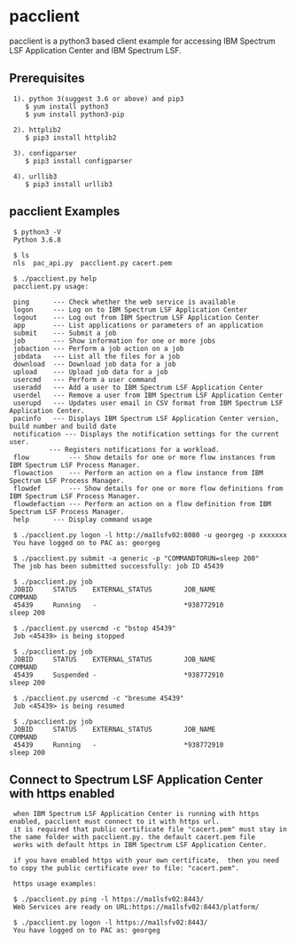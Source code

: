 # pacclient 
pacclient is a python3 based client example for accessing IBM Spectrum LSF Application Center and IBM Spectrum LSF.

## Prerequisites
     1). python 3(suggest 3.6 or above) and pip3
        $ yum install python3
        $ yum install python3-pip 
        
     2). httplib2 
        $ pip3 install httplib2
        
     3). configparser 
        $ pip3 install configparser
        
     4). urllib3
        $ pip3 install urllib3
     
## pacclient Examples

     $ python3 -V
     Python 3.6.8

     $ ls
     nls  pac_api.py  pacclient.py cacert.pem

     $ ./pacclient.py help
     pacclient.py usage:

     ping      --- Check whether the web service is available
     logon     --- Log on to IBM Spectrum LSF Application Center
     logout    --- Log out from IBM Spectrum LSF Application Center
     app       --- List applications or parameters of an application
     submit    --- Submit a job
     job       --- Show information for one or more jobs
     jobaction --- Perform a job action on a job
     jobdata   --- List all the files for a job
     download  --- Download job data for a job
     upload    --- Upload job data for a job
     usercmd   --- Perform a user command
     useradd   --- Add a user to IBM Spectrum LSF Application Center
     userdel   --- Remove a user from IBM Spectrum LSF Application Center
     userupd   --- Updates user email in CSV format from IBM Spectrum LSF Application Center.
     pacinfo   --- Displays IBM Spectrum LSF Application Center version, build number and build date
     notification --- Displays the notification settings for the current user.
              --- Registers notifications for a workload.
     flow          --- Show details for one or more flow instances from IBM Spectrum LSF Process Manager.
     flowaction    --- Perform an action on a flow instance from IBM Spectrum LSF Process Manager.
     flowdef       --- Show details for one or more flow definitions from IBM Spectrum LSF Process Manager.
     flowdefaction --- Perform an action on a flow definition from IBM Spectrum LSF Process Manager.
     help      --- Display command usage

     $ ./pacclient.py logon -l http://ma1lsfv02:8080 -u georgeg -p xxxxxxx
     You have logged on to PAC as: georgeg

     $ ./pacclient.py submit -a generic -p "COMMANDTORUN=sleep 200"
     The job has been submitted successfully: job ID 45439

     $ ./pacclient.py job
     JOBID     STATUS    EXTERNAL_STATUS        JOB_NAME                 COMMAND
     45439     Running   -                      *938772910               sleep 200

     $ ./pacclient.py usercmd -c "bstop 45439"
     Job <45439> is being stopped

     $ ./pacclient.py job
     JOBID     STATUS    EXTERNAL_STATUS        JOB_NAME                 COMMAND
     45439     Suspended -                      *938772910               sleep 200

     $ ./pacclient.py usercmd -c "bresume 45439"
     Job <45439> is being resumed

     $ ./pacclient.py job
     JOBID     STATUS    EXTERNAL_STATUS        JOB_NAME                 COMMAND
     45439     Running   -                      *938772910               sleep 200

## Connect to Spectrum LSF Application Center with https enabled
     
     when IBM Spectrum LSF Application Center is running with https enabled, pacclient must connect to it with https url.  
     it is required that public certificate file "cacert.pem" must stay in the same folder with pacclient.py. the default cacert.pem file
     works with default https in IBM Spectrum LSF Application Center.
     
     if you have enabled https with your own certificate,  then you need to copy the public certificate over to file: "cacert.pem".
     
     https usage examples:
     
     $ ./pacclient.py ping -l https://ma1lsfv02:8443/
     Web Services are ready on URL:https://ma1lsfv02:8443/platform/
     
     $ ./pacclient.py logon -l https://ma1lsfv02:8443/
     You have logged on to PAC as: georgeg

     
